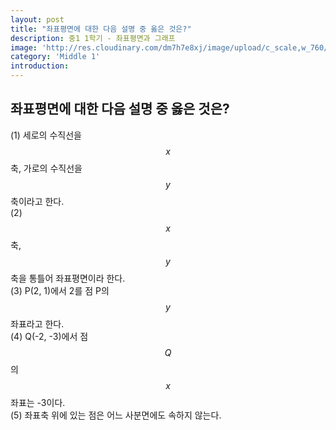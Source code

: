 ```yaml
---
layout: post
title: "좌표평면에 대한 다음 설명 중 옳은 것은?"
description: 중1 1학기 - 좌표평면과 그래프
image: 'http://res.cloudinary.com/dm7h7e8xj/image/upload/c_scale,w_760/v1504807239/morpheus_xdzgg1.jpg'
category: 'Middle 1'
introduction:
---
```

## 좌표평면에 대한 다음 설명 중 옳은 것은?
(1) 세로의 수직선을 $$x$$축, 가로의 수직선을 $$y$$축이라고 한다.<br>
(2) $$x$$축, $$y$$축을 통틀어 좌표평면이라 한다.<br>
(3) P(2, 1)에서 2를 점 P의 $$y$$좌표라고 한다.<br>
(4) Q(-2, -3)에서 점$$Q$$의 $$x$$좌표는 -3이다.<br>
(5) 좌표축 위에 있는 점은 어느 사분면에도 속하지 않는다.
